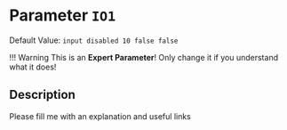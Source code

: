 # Parameter `IO1`
Default Value: `input disabled 10 false false`

!!! Warning
    This is an **Expert Parameter**! Only change it if you understand what it does!



## Description
Please fill me with an explanation and useful links


